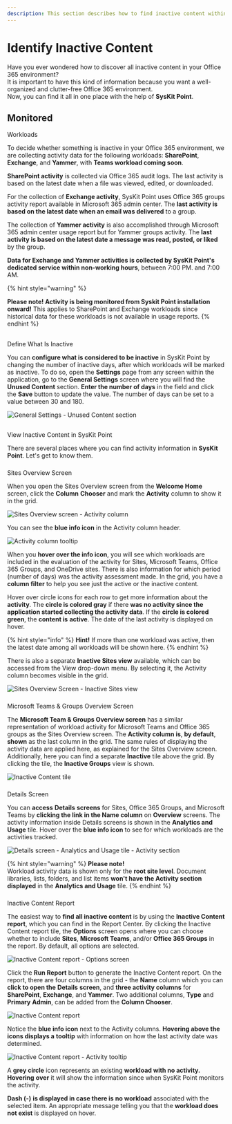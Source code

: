 ```yaml
---
description: This section describes how to find inactive content within SysKit Point.
---
```


# Identify Inactive Content

Have you ever wondered how to discover all inactive content in your Office 365 environment?  
It is important to have this kind of information because you want a well-organized and clutter-free Office 365 environment.   
Now, you can find it all in one place with the help of **SysKit Point**.

## Monitored Workloads

To decide whether something is inactive in your Office 365 environment, we are collecting activity data for the following workloads: **SharePoint**, **Exchange**, and **Yammer**, with **Teams workload coming soon**.

**SharePoint activity** is collected via Office 365 audit logs. The last activity is based on the latest date when a file was viewed, edited, or downloaded.

For the collection of **Exchange activity**, SysKit Point uses Office 365 groups activity report available in Microsoft 365 admin center. The **last activity is based on the latest date when an email was delivered** to a group.

The collection of **Yammer activity** is also accomplished through Microsoft 365 admin center usage report but for Yammer groups activity. The **last activity is based on the latest date a message was read, posted, or liked** by the group.

**Data for Exchange and Yammer activities is collected by SysKit Point's dedicated service within non-working hours**, between 7:00 PM. and 7:00 AM.

{% hint style="warning" %}
**Please note!                                                                                                                                       Activity is being monitored from Syskit Point installation onward!** This applies to SharePoint and Exchange workloads since historical data for these workloads is not available in usage reports.
{% endhint %}

## Define What Is Inactive

You can **configure what is considered to be inactive** in SysKit Point by changing the number of inactive days, after which workloads will be marked as inactive. To do so, open the **Settings** page from any screen within the application, go to the **General Settings** screen where you will find the **Unused Content** section. **Enter the number of days** in the field and click the **Save** button to update the value. The number of days can be set to a value between 30 and 180.

![General Settings - Unused Content section](../.gitbook/assets/inactive-content_unused-content-section.png)

## View Inactive Content in SysKit Point

There are several places where you can find activity information in **SysKit Point**. Let's get to know them.

### Sites Overview Screen

When you open the Sites Overview screen from the **Welcome Home** screen, click the **Column** **Chooser** and mark the **Activity** column to show it in the grid.

![Sites Overview screen - Activity column](../.gitbook/assets/inactive-content_sites-overview-screen-activity-column.png)

You can see the **blue info icon** in the Activity column header.

![Activity column tooltip](../.gitbook/assets/inactive-content_activity-column-tooltip.png)

When you **hover over the info icon**, you will see which workloads are included in the evaluation of the activity for Sites, Microsoft Teams, Office 365 Groups, and OneDrive sites. There is also information for which period \(number of days\) was the activity assessment made. In the grid, you have a **column filter** to help you see just the active or the inactive content.

Hover over circle icons for each row to get more information about the **activity**. The **circle is colored gray** if there **was no activity since the application started collecting the activity data**. If the **circle is colored** **green**, the **content is** **active**. The date of the last activity is displayed on hover.

{% hint style="info" %}
**Hint!**                                                                                                                                                              If more than one workload was active, then the latest date among all workloads will be shown here.
{% endhint %}

There is also a separate **Inactive Sites view** available, which can be accessed from the View drop-down menu. By selecting it, the Activity column becomes visible in the grid.

![Sites Overview Screen - Inactive Sites view](../.gitbook/assets/inactive-content_inactive-sites-view.png)

### Microsoft Teams & Groups Overview Screen

The **Microsoft Team & Groups Overview screen** has a similar representation of workload activity for Microsoft Teams and Office 365 groups as the Sites Overview screen. The **Activity column is**, **by default**, **shown** as the last column in the grid. The same rules of displaying the activity data are applied here, as explained for the Sites Overview screen. Additionally, here you can find a separate **Inactive** tile above the grid. By clicking the tile, the **Inactive Groups** view is shown.

![Inactive Content tile](../.gitbook/assets/inactive-content_inactive-content-tile.png)

### Details Screen

You can **access** **Details** **screens** for Sites, Office 365 Groups, and Microsoft Teams by **clicking the link in the Name column** on **Overview** screens. The activity information inside Details screens is shown in the **Analytics and Usage** tile. Hover over the **blue info icon** to see for which workloads are the activities tracked.

![Details screen - Analytics and Usage tile - Activity section](../.gitbook/assets/inactive-content_analytics-and-usage-tile-activity-section.png)

{% hint style="warning" %}
**Please note!**  
Workload activity data is shown only for the **root site level**. Document libraries, lists, folders, and list items **won't have the Activity section displayed** in the **Analytics and Usage** tile.
{% endhint %}

### Inactive Content Report

The easiest way to **find all inactive content** is by using the **Inactive Content report**, which you can find in the Report Center. By clicking the Inactive Content report tile, the **Options** screen opens where you can choose whether to include **Sites**, **Microsoft Teams**, and/or **Office 365 Groups** in the report. By default, all options are selected.

![Inactive Content report - Options screen](../.gitbook/assets/inactive-content_options-screen.png)



Click the **Run Report** button to generate the Inactive Content report. On the report, there are four columns in the grid - the **Name** column which you can **click to open the** **Details** **screen**, and **three activity columns** for **SharePoint**, **Exchange**, and **Yammer**. Two additional columns, **Type** and **Primary** **Admin**, can be added from the **Column Chooser**.

![Inactive Content report](../.gitbook/assets/inactive-content_inactive-content-report.png)

Notice the **blue info icon** next to the Activity columns. **Hovering above the icons displays a** **tooltip** with information on how the last activity date was determined.

![Inactive Content report - Activity tooltip](../.gitbook/assets/inactive-content_inactive-content-report-activity-tooltip.png)

A **grey circle** icon represents an existing **workload with no activity. Hovering** **over** it will show the information since when SysKit Point monitors the activity.

**Dash \(-\)** **is displayed in case there is** **no workload** associated with the selected item. An appropriate message telling you that the **workload does not exist** is displayed on hover.

